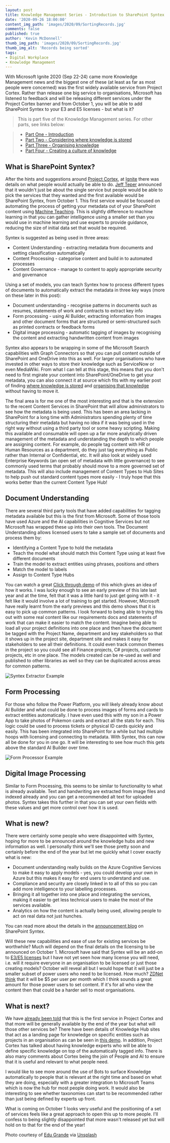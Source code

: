 ```yaml
---
layout: post
title: Knowledge Management Series - Introduction to SharePoint Syntex
date: '2020-09-26 18:00:00'
content_img_path: 'images/2020/09/SortingRecords.jpg'
comments: false
published: true
author: 'Kevin McDonnell'
thumb_img_path: 'images/2020/09/SortingRecords.jpg'
thumb_img_alt: 'Records being sorted'
tags:
- Digital Workplace
- Knowledge Management
---
```

With Microsoft Ignite 2020 (Sep 22-24) came more Knowledge Management news and the biggest one of these (at least as far as most people were concerned) was the first widely available service from Project Cortex. Rather than release one big service to organisations, Microsoft has listened to feedback and will be releasing different services under the Project Cortex banner and from October 1, you will be able to add SharePoint Syntex to your E3 and E5 licenses - but what is it?

> This is part five of the Knowledge Management series. For other parts, see links below:

> * [Part One - Introduction](/2020/08/12/knowledge-management-series)
> * [Part Two - Considering where knowledge is stored](/2020/09/10/knowledge-management-series-considering-where-knowledge-is-stored)
> * [Part Three - Organising knowledge](/2020/09/14/knowledge-management-organising-knowledge)
> * [Part Four - Creating a culture of knowledge](/2020/09/17/knowledge-management-series-creating-a-culture-of-knowledge)

## What is SharePoint Syntex?

After the hints and suggestions around [Project Cortex](https://aka.ms/ProjectCortex), at [Ignite](https://myignite.microsoft.com) there was details on what people would actually be able to do. [Jeff Teper](https://www.twitter.com/jeffteper) announced that it wouldn't just be about the single service but people would be able to pick the services that they wanted and the first available would be SharePoint Syntex, from October 1. This first service would be focused on automating the process of getting your metadata out of your SharePoint content using [Machine Teaching](https://blogs.microsoft.com/ai/machine-teaching/). This is slightly difference to machine learning in that you can gather intelligence using a smaller set than you would use in machine learning and use experts to provide guidance, reducing the size of initial data set that would be required.

Syntex is suggested as being used in three areas:

* Content Understanding - extracting metadata from documents and setting classification automatically
* Content Processing - categorise content and build in to automated processes
* Content Governance - manage to content to apply appropriate security and governance

Using a set of models, you can teach Syntex how to process different types of documents to automatically extract the metadata in three key ways (more on these later in this post):

* Document understanding - recognise patterns in documents such as resumes, statements of work and contracts to extract key info
* Form processing - using AI Builder, extracting information from images and other document forms that are structured or semi-structured such as printed contracts or feedback forms
* Digital image processing - automatic tagging of images by recognising the content and extracting handwritten content from images

Syntex also appears to be wrapping in some of the Microsoft Search capabilities with Graph Connectors so that you can pull content outside of SharePoint and OneDrive into this as well. For larger organisations who have invested in other ways to store their knowledge such as ServiceNow or even MediaWiki. From what I can tell at this stage, this means that you don't need to first mgirate your content into SharePoint/OneDrive to get your metadata, you can also connect it at source which fits with my earlier post of finding [where knowledge is stored](/2020-09-10-Knowledge-Management-Series-Considering-where-knowledge-is-stored.html) and [organising that knowledge](/2020-09-14-Knowledge-Management-Series-Organising-knowledge.html) without having to move it.

The final area is for me one of the most interesting and that is the extension to the recent Content Services in SharePoint that will allow administrators to see how the metadata is being used. This has been an area lacking in SharePoint for a long time with Administrators spending plenty of time structuring their metadata but having no idea if it was being used in the right way without using a third party tool or some heavy scripting. Making this available and consumable will open up a far more analytically driven management of the metadata and understanding the depth to which people are assigning content. For example, do people tag content with HR or Human Resources as a department, do they just tag everything as Public rather than Internal or Confidential, etc. It will also look at widely used Enterprise Keywords (an open set of metadata with little governance) to see commonly used terms that probably should move to a more governed set of metadata. This will also include management of Content Types to Hub Sites to help push out standard content types more easily - I truly hope that this works better than the current Content Type Hub!

## Document Understanding

There are several third party tools that have added capabilities for tagging metadata available but this is the first from Microsoft. Some of those tools have used Azure and the AI capabilities in Cognitive Services but not Microsoft has wrapped these up into their own tools. The Document Understanding allows licensed users to take a sample set of documents and process them by:

* Identifying a Content Type to hold the metadata
* Teach the model what should match this Content Type using at least five different documents
* Train the model to extract entities using phrases, positions and others
* Match the model to labels
* Assign to Content Type Hubs

You can watch a great [Click through demo](https://aka.ms/SharePointSyntex/demo) of this which gives an idea of how it works. I was lucky enough to see an early preview of this late last year and at the time, felt that it was a little hard to just get going with it - it felt like it would involve a lot of training to get started. However, Microsoft have really learnt from the early previews and this demo shows that it is easy to pick up common patterns. I look forward to being able to trying this out with some real content like our requirements docs and statements of work that can make it easier to match the content. Imagine being able to load all your project definitions into one place and then have the document be tagged with the Project Name, department and key stakeholders so that it shows up in the project site, department site and makes it easy for stakeholders to see all their definitions. It could even track common themes in the project so you could see all Finance projects, C# projects, customer projects, etc in one place. The models created can be re-used as well and published to other libraries as well so they can be duplicated across areas for common patterns.

![Syntex Extractor Example](020/09/SyntexExtractorExample.jpg)

## Form Processing

For those who follow the Power Platform, you will likely already know about AI Builder and what could be done to process images of forms and cards to extract entities automatically. I have even used this with my son in a Power App to take photos of Pokemon cards and extract all the stats for each. This logic could be used to process tickets or physical ID cards quickly and easily. This has been integrated into SharePoint for a while but had multiple hoops with licensing and connecting to metadata. With Syntex, this can now all be done for you in one go. It will be interesting to see how much this gets above the standard AI Builder over time.

![Form Processor Example](020/09/FormProcessorExample.jpg)

## Digital Image Processing

Similar to Form Processing, this seems to be similar to functionality to what is already available. Text and handwriting are extracted from image files and indexed already and you can get a recommended alt text for uploaded photos. Syntex takes this further in that you can set your own fields with these values and get more control over how it is used.

## What is new?

There were certainly some people who were disappointed with Syntex, hoping for more to be announced around the knowledge hubs and new information as well. I personally think we'll see those pretty soon and certainly before the end of the year but let me quickly what I cover exactly what is new:

* Document understanding really builds on the Azure Cognitive Services to make it easy to apply models - yes, you could develop your own in Azure but this makes it easy for end users to understand and use.
* Compliance and security are closely linked in to all of this so you can add more intelligence to your labelling processes.
* Bringing it all together into one place and integrating the services, making it easier to get less technical users to make the most of the services available.
* Analytics on how the content is actually being used, allowing people to act on real data not just hunches.

You can read more about the details in the [announcement blog](https://techcommunity.microsoft.com/t5/project-cortex-blog/announcing-sharepoint-syntex/ba-p/1681139) on SharePoint Syntex.

Will these new capabilities and ease of use for existing services be worthwhile? Much will depend on the final details on the licensing to be announced on October 1. Microsoft have said that Syntex will be an add-on to [E3/E5 licenses](https://www.microsoft.com/en-us/microsoft-365/compare-microsoft-365-enterprise-plans) but I have not yet seen how many license you will need, i.e. will it require everyone in an organisation to be licensed or just those creating models? October will reveal all but I would hope that it will just be a smaller subset of power users who need to be licensed. How much? [ZDNet think](https://www.zdnet.com/article/microsoft-launches-sharepoint-syntex-to-automate-content-categorization-and-build-a-foundation-for-knowledge-curation/) that it will be $5 per user per month which I think sounds a great amount for those power users to set content. If it's for all who view the content then that could be a harder sell to most organisations.

## What is next?

We have [already been told](https://techcommunity.microsoft.com/t5/project-cortex-blog/announcing-sharepoint-syntex/ba-p/1681139) that this is the first service in Project Cortex and that more will be generally available by the end of the year but what will those other services be? There have been details of Knowledge Hub sites that act as a landing page for knowledge on specific entities such as projects in an organisation as can be seen in [this demo](https://demobuilderwebcpptxz.blob.core.windows.net/microsoft-365-knowledge-sharing/startdemo.html?ot=false&lan=&guidemodeenabled=false&audioenabled=false). In addition, Project Cortex has talked about having knowledge experts who will be able to define specific knowledge on top of the automatically tagged info. There is also many comments about Cortex being the join of People and AI to ensure that it is useful and relevant to what people need.

I would like to see more around the use of Bots to surface Knowledge automatically to people that is relevant at the right time and based on what they are doing, especially with a greater integration to Microsoft Teams which is now the hub for most people doing work. It would also be interesting to see whether taxonomies can start to be recommended rather than just being defined by experts up front.

What is coming on October 1 looks very useful and the positioning of a set of services feels like a great approach to open this up to more people. I'll confess to being slightly disappointed that more wasn't released yet but will hold on to that for the end of the year!

Photo courtesy of [Edu Grande](https://unsplash.com/@edgr) via [Unsplash](https://unsplash.com)
